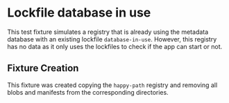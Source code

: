 # Lockfile database in use

This test fixture simulates a registry that is already using the metadata database
with an existing lockfile `database-in-use`. However, this registry has no data
as it only uses the lockfiles to check if the app can start or not.


## Fixture Creation

This fixture was created copying the `happy-path` registry and removing all blobs
and manifests from the corresponding directories.
